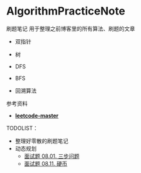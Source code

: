# AlgorithmPracticeNote
刷题笔记
用于整理之前博客里的所有算法、刷题的文章

- 双指针

- 树

- DFS

- BFS

- 回溯算法





参考资料

- [**leetcode-master**](https://github.com/youngyangyang04/leetcode-master)







TODOLIST：

- 整理好零散的刷题笔记
- 动态规划
  - [面试题 08.01. 三步问题](https://leetcode-cn.com/problems/three-steps-problem-lcci/)
  - [面试题 08.11. 硬币](https://leetcode-cn.com/problems/coin-lcci/)

